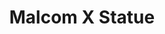 ---
pid: MX190
title: Malcom X Statue
location_transcription: Malcom X Park 51st Pine West Philadelphia
zipcode: '19131'
outside_phl: 
neighborhood: Wynnefield
age: '18'
age_range: 13-19
instagram: 
image_file_name: MX_190.jpg
proposal_transcription: 
topic: African Americans
topic_summary: '0'
type: Sculpture Statue
keywords_other: malcolm x
credit: Karim Clement
image_labels: 
twitter: 
facebook: 
permalink: "/monuments/mx190/"
layout: item-page
---